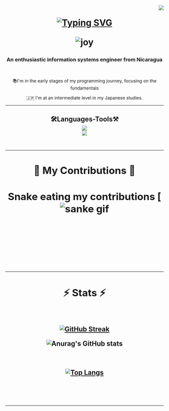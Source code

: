 <img align="right" src="https://visitor-badge.laobi.icu/badge?page_id=CamiloJSolis.CamiloJSolis" />

<h1 align="center">
  
<a href="https://git.io/typing-svg"><img src="https://readme-typing-svg.herokuapp.com?font=Noto+Sans+Japanese&pause=1000&background=FFFFFF00&center=true&vCenter=true&width=435&lines=Hi+There!+👋;+こんにちは！+👋;+I'm+Camilo+Solis!+;私はソリス・カミロです！" alt="Typing SVG" /> </a>

![joy](https://github.com/CamiloJSolis/CamiloJSolis/assets/101136410/fd5dd43d-210d-44e1-8d33-182e6d7f3f4f)

<h3 align="center">An enthusiastic information systems engineer from Nicaragua  </h3>

<br/>

<div align="center">
  
  📚I'm in the early stages of my programming journey, focusing on the fundamentals
  
  🇯🇵 I'm at an intermediate level in my Japanese studies.

</div>

<hr/>

<h2 align="center"> 🛠️Languages-Tools⚒️
<br/>
<div align="center">
  <a href="https://skillicons.dev">
    <img src="https://skillicons.dev/icons?i=c,java,py" /><br>
    <img src="https://skillicons.dev/icons?i=qt,mysql" />
  </a>
</div>

<br/>
<hr/>

<div align="center">
<h2> 🐍 My Contributions 🐍 <h2>

<div align="center">

 Snake eating my contributions
 [![sanke gif](https://github.com/CamiloJSolis/CamiloJSolis/blob/output/github.contribution-grid-snake.gif)

  <br/><br/><br/>
</div>

<hr/>

<h2 align="center">⚡ Stats ⚡</h2>
<br>
<div align=center>
    
[![GitHub Streak](https://github-readme-streak-stats.herokuapp.com?user=CamiloJSolis&theme=neon&border=F4F302&stroke=F4F302&fire=E50914&dates=C299D3&ring=F4F302&sideNums=01F1D6&sideLabels=01F1D6&currStreakNum=01E7E7&currStreakLabel=01E7E7)](https://git.io/streak-stats)

![Anurag's GitHub stats](https://github-readme-stats.vercel.app/api?username=CamiloJSOlis&show_icons=true&theme=highcontrast&title_color=01E7E7&border_color=F4F302)
    
  <br/>

[![Top Langs](https://github-readme-stats.vercel.app/api/top-langs/?username=CamiloJSolis&theme=highcontrast&title_color=01E7E7_color=F4F302)](https://github.com/anuraghazra/github-readme-stats)

</div>

<br/><br/>
<hr/>

